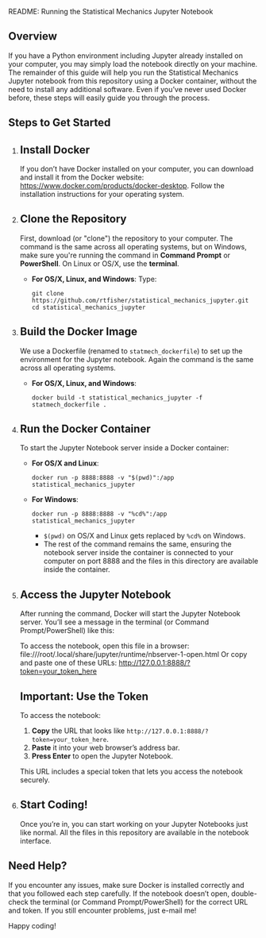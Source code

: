 README: Running the Statistical Mechanics Jupyter Notebook 

Overview
--------
If you have a Python environment including Jupyter already installed on your computer, you may simply load the notebook directly on your machine. The remainder of this guide will help you run the Statistical Mechanics Jupyter notebook from this repository using a Docker container, without the need to install any additional software. Even if you’ve never used Docker before, these steps will easily guide you through the process.

Steps to Get Started
--------------------

1. Install Docker
   --------------
   If you don’t have Docker installed on your computer, you can download and install it from the Docker website: https://www.docker.com/products/docker-desktop. Follow the installation instructions for your operating system.

2. Clone the Repository
   --------------------
   First, download (or "clone") the repository to your computer. The command is the same across all operating systems, but on Windows, make sure you're running the command in **Command Prompt** or **PowerShell**. On Linux or OS/X, use the **terminal**.

   - **For OS/X, Linux, and Windows**:
     Type:
     ```
     git clone https://github.com/rtfisher/statistical_mechanics_jupyter.git
     cd statistical_mechanics_jupyter
     ```

3. Build the Docker Image
   ----------------------
   We use a Dockerfile (renamed to `statmech_dockerfile`) to set up the environment for the Jupyter notebook. Again the command is the same across all operating systems.

   - **For OS/X, Linux, and Windows**:
     ```
     docker build -t statistical_mechanics_jupyter -f statmech_dockerfile .
     ```

4. Run the Docker Container
   ------------------------
   To start the Jupyter Notebook server inside a Docker container:

   - **For OS/X and Linux**:
     ```
     docker run -p 8888:8888 -v "$(pwd)":/app statistical_mechanics_jupyter
     ```

   - **For Windows**:
     ```
     docker run -p 8888:8888 -v "%cd%":/app statistical_mechanics_jupyter
     ```

     - `$(pwd)` on OS/X and Linux gets replaced by `%cd%` on Windows.
     - The rest of the command remains the same, ensuring the notebook server inside the container is connected to your computer on port 8888 and the files in this directory are available inside the container.

5. Access the Jupyter Notebook
   ---------------------------
   After running the command, Docker will start the Jupyter Notebook server. You’ll see a message in the terminal (or Command Prompt/PowerShell) like this:

   To access the notebook, open this file in a browser:
       file:///root/.local/share/jupyter/runtime/nbserver-1-open.html
   Or copy and paste one of these URLs:
       http://127.0.0.1:8888/?token=your_token_here

   Important: Use the Token
   ------------------------
   To access the notebook:
   1. **Copy** the URL that looks like `http://127.0.0.1:8888/?token=your_token_here`.
   2. **Paste** it into your web browser’s address bar.
   3. **Press Enter** to open the Jupyter Notebook.

   This URL includes a special token that lets you access the notebook securely.

6. Start Coding!
   -------------
   Once you’re in, you can start working on your Jupyter Notebooks just like normal. All the files in this repository are available in the notebook interface.

Need Help?
----------
If you encounter any issues, make sure Docker is installed correctly and that you followed each step carefully. If the notebook doesn’t open, double-check the terminal (or Command Prompt/PowerShell) for the correct URL and token. If you still encounter problems, just e-mail me!

Happy coding!
